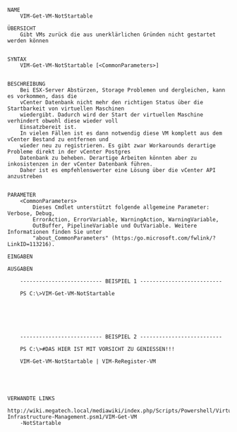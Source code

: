 ﻿```

NAME
    VIM-Get-VM-NotStartable
    
ÜBERSICHT
    Gibt VMs zurück die aus unerklärlichen Gründen nicht gestartet werden können
    
    
SYNTAX
    VIM-Get-VM-NotStartable [<CommonParameters>]
    
    
BESCHREIBUNG
    Bei ESX-Server Abstürzen, Storage Problemen und dergleichen, kann es vorkommen, dass die
    vCenter Datenbank nicht mehr den richtigen Status über die Startbarkeit von virtuellen Maschinen
    wiedergibt. Dadurch wird der Start der virtuellen Maschine verhindert obwohl diese wieder voll
    Einsatzbereit ist.
    In vielen Fällen ist es dann notwendig diese VM komplett aus dem vCenter Bestand zu entfernen und
    wieder neu zu registrieren. Es gibt zwar Workarounds derartige Probleme direkt in der vCenter Postgres
    Datenbank zu beheben. Derartige Arbeiten könnten aber zu inkosistenzen in der vCenter Datenbank führen.
    Daher ist es empfehlenswerter eine Lösung über die vCenter API anzustreben
    

PARAMETER
    <CommonParameters>
        Dieses Cmdlet unterstützt folgende allgemeine Parameter: Verbose, Debug,
        ErrorAction, ErrorVariable, WarningAction, WarningVariable,
        OutBuffer, PipelineVariable und OutVariable. Weitere Informationen finden Sie unter 
        "about_CommonParameters" (https:/go.microsoft.com/fwlink/?LinkID=113216). 
    
EINGABEN
    
AUSGABEN
    
    -------------------------- BEISPIEL 1 --------------------------
    
    PS C:\>VIM-Get-VM-NotStartable
    
    
    
    
    
    
    -------------------------- BEISPIEL 2 --------------------------
    
    PS C:\>#DAS HIER IST MIT VORSICHT ZU GENIESSEN!!!
    
    VIM-Get-VM-NotStartable | VIM-ReRegister-VM
    
    
    
    
    
VERWANDTE LINKS
    http://wiki.megatech.local/mediawiki/index.php/Scripts/Powershell/Virtual-Infrastructure-Management.psm1/VIM-Get-VM
    -NotStartable



```

